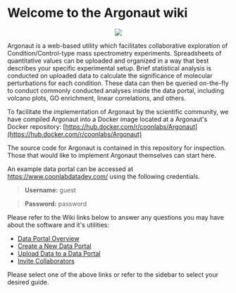 # Welcome to the Argonaut wiki
<p align="center">
    <img src="https://github.com/coongroup/Argonaut/blob/master/Wiki%20Images/WikiLanding.png">
</p>

Argonaut is a web-based utility which facilitates collaborative exploration of Condition/Control-type mass spectrometry experiments. Spreadsheets of quantitative values can be uploaded and organized in a way that best describes your specific experimental setup. Brief statistical analysis is conducted on uploaded data to calculate the significance of molecular perturbations for each condition. These data can then be queried on-the-fly to conduct commonly conducted analyses inside the data portal, including volcano plots, GO enrichment, linear correlations, and others.

To facilitate the implementation of Argonaut by the scientific community, we have compiled Argonaut into a Docker image located at a Argonaut's Docker repository: [https://hub.docker.com/r/coonlabs/Argonaut](https://hub.docker.com/r/coonlabs/Argonaut)

The source code for Argonaut is contained in this repository for inspection. Those that would like to implement Argonaut themselves can start here. 

An example data portal can be accessed at https://www.coonlabdatadev.com/ using the following credentials.

> **Username:** guest

> **Password:** password

Please refer to the Wiki links below to answer any questions you may have about the software and it's utilities:
* [Data Portal Overview](https://github.com/coongroup/Argonaut/wiki/Overview)
* [Create a New Data Portal](https://github.com/coongroup/Argonaut/wiki/Create-A-Data-Portal)
* [Upload Data to a Data Portal](https://github.com/coongroup/Argonaut/wiki/Upload-Data-To-Portal)
* [Invite Collaborators](https://github.com/coongroup/Argonaut/wiki/Invite-Collaborators)

Please select one of the above links or refer to the sidebar to select your desired guide.
